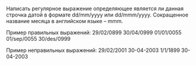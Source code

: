 Написать регулярное выражение определяющее является ли данная строчка датой в формате
dd/mm/yyyy или dd/mmm/yyyy. Сокращенное название месяца в английском языке – mmm.

Пример правильных выражений:
29/02/0899
30/04/0999
01/01/0055
01/sep/0055
30/des/0999

Пример неправильных выражений:
29/02/2001
30-04-2003
1/1/1899
30-04-2003